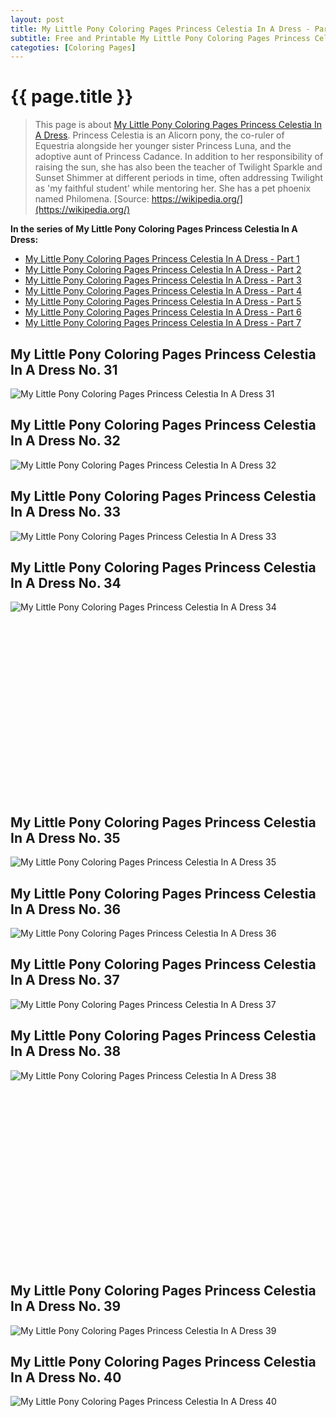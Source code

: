 ```yaml
---
layout: post
title: My Little Pony Coloring Pages Princess Celestia In A Dress - Part 4
subtitle: Free and Printable My Little Pony Coloring Pages Princess Celestia In A Dress - Part 4
categoties: [Coloring Pages]
---
```

{{ page.title }}
================
> This page is about [My Little Pony Coloring Pages Princess Celestia In A Dress](https://freecoloringpages.github.io/). Princess Celestia is an Alicorn pony, the co-ruler of Equestria alongside her younger sister Princess Luna, and the adoptive aunt of Princess Cadance. In addition to her responsibility of raising the sun, she has also been the teacher of Twilight Sparkle and Sunset Shimmer at different periods in time, often addressing Twilight as 'my faithful student' while mentoring her. She has a pet phoenix named Philomena. [Source: https://wikipedia.org/](https://wikipedia.org/)

**In the series of My Little Pony Coloring Pages Princess Celestia In A Dress:**

* [My Little Pony Coloring Pages Princess Celestia In A Dress - Part 1](https://freecoloringpages.github.io/2017/11/22/My-Little-Pony-Coloring-Pages-Princess-Celestia-In-A-Dress-part-1.html)
* [My Little Pony Coloring Pages Princess Celestia In A Dress - Part 2](https://freecoloringpages.github.io/2017/11/22/My-Little-Pony-Coloring-Pages-Princess-Celestia-In-A-Dress-part-2.html)
* [My Little Pony Coloring Pages Princess Celestia In A Dress - Part 3](https://freecoloringpages.github.io/2017/11/22/My-Little-Pony-Coloring-Pages-Princess-Celestia-In-A-Dress-part-3.html)
* [My Little Pony Coloring Pages Princess Celestia In A Dress - Part 4](https://freecoloringpages.github.io/2017/11/22/My-Little-Pony-Coloring-Pages-Princess-Celestia-In-A-Dress-part-4.html)
* [My Little Pony Coloring Pages Princess Celestia In A Dress - Part 5](https://freecoloringpages.github.io/2017/11/22/My-Little-Pony-Coloring-Pages-Princess-Celestia-In-A-Dress-part-5.html)
* [My Little Pony Coloring Pages Princess Celestia In A Dress - Part 6](https://freecoloringpages.github.io/2017/11/22/My-Little-Pony-Coloring-Pages-Princess-Celestia-In-A-Dress-part-6.html)
* [My Little Pony Coloring Pages Princess Celestia In A Dress - Part 7](https://freecoloringpages.github.io/2017/11/22/My-Little-Pony-Coloring-Pages-Princess-Celestia-In-A-Dress-part-7.html)

## My Little Pony Coloring Pages Princess Celestia In A Dress No. 31
![My Little Pony Coloring Pages Princess Celestia In A Dress 31](https://freecoloringpages.github.io/img/My-Little-Pony-Coloring-Pages-Princess-Celestia-In-A-Dress%20(31).jpg "My Little Pony Coloring Pages Princess Celestia In A Dress 31")

## My Little Pony Coloring Pages Princess Celestia In A Dress No. 32
![My Little Pony Coloring Pages Princess Celestia In A Dress 32](https://freecoloringpages.github.io/img/My-Little-Pony-Coloring-Pages-Princess-Celestia-In-A-Dress%20(32).jpg "My Little Pony Coloring Pages Princess Celestia In A Dress 32")

## My Little Pony Coloring Pages Princess Celestia In A Dress No. 33
![My Little Pony Coloring Pages Princess Celestia In A Dress 33](https://freecoloringpages.github.io/img/My-Little-Pony-Coloring-Pages-Princess-Celestia-In-A-Dress%20(33).jpg "My Little Pony Coloring Pages Princess Celestia In A Dress 33")

## My Little Pony Coloring Pages Princess Celestia In A Dress No. 34
![My Little Pony Coloring Pages Princess Celestia In A Dress 34](https://freecoloringpages.github.io/img/My-Little-Pony-Coloring-Pages-Princess-Celestia-In-A-Dress%20(34).jpg "My Little Pony Coloring Pages Princess Celestia In A Dress 34")

<script async src="//pagead2.googlesyndication.com/pagead/js/adsbygoogle.js"></script><!-- Texxtonly --><ins class="adsbygoogle" style="display:inline-block;width:336px;height:280px" data-ad-client="ca-pub-6753140515841889" data-ad-slot="3207852233"></ins><script>(adsbygoogle = window.adsbygoogle || []).push({}); </script>

## My Little Pony Coloring Pages Princess Celestia In A Dress No. 35
![My Little Pony Coloring Pages Princess Celestia In A Dress 35](https://freecoloringpages.github.io/img/My-Little-Pony-Coloring-Pages-Princess-Celestia-In-A-Dress%20(35).jpg "My Little Pony Coloring Pages Princess Celestia In A Dress 35")

## My Little Pony Coloring Pages Princess Celestia In A Dress No. 36
![My Little Pony Coloring Pages Princess Celestia In A Dress 36](https://freecoloringpages.github.io/img/My-Little-Pony-Coloring-Pages-Princess-Celestia-In-A-Dress%20(36).jpg "My Little Pony Coloring Pages Princess Celestia In A Dress 36")

## My Little Pony Coloring Pages Princess Celestia In A Dress No. 37
![My Little Pony Coloring Pages Princess Celestia In A Dress 37](https://freecoloringpages.github.io/img/My-Little-Pony-Coloring-Pages-Princess-Celestia-In-A-Dress%20(37).jpg "My Little Pony Coloring Pages Princess Celestia In A Dress 37")

## My Little Pony Coloring Pages Princess Celestia In A Dress No. 38
![My Little Pony Coloring Pages Princess Celestia In A Dress 38](https://freecoloringpages.github.io/img/My-Little-Pony-Coloring-Pages-Princess-Celestia-In-A-Dress%20(38).jpg "My Little Pony Coloring Pages Princess Celestia In A Dress 38")

<script async src="//pagead2.googlesyndication.com/pagead/js/adsbygoogle.js"></script><!-- Texxtonly --><ins class="adsbygoogle" style="display:inline-block;width:336px;height:280px" data-ad-client="ca-pub-6753140515841889" data-ad-slot="3207852233"></ins><script>(adsbygoogle = window.adsbygoogle || []).push({}); </script>

## My Little Pony Coloring Pages Princess Celestia In A Dress No. 39
![My Little Pony Coloring Pages Princess Celestia In A Dress 39](https://freecoloringpages.github.io/img/My-Little-Pony-Coloring-Pages-Princess-Celestia-In-A-Dress%20(39).jpg "My Little Pony Coloring Pages Princess Celestia In A Dress 39")

## My Little Pony Coloring Pages Princess Celestia In A Dress No. 40
![My Little Pony Coloring Pages Princess Celestia In A Dress 40](https://freecoloringpages.github.io/img/My-Little-Pony-Coloring-Pages-Princess-Celestia-In-A-Dress%20(40).jpg "My Little Pony Coloring Pages Princess Celestia In A Dress 40")

